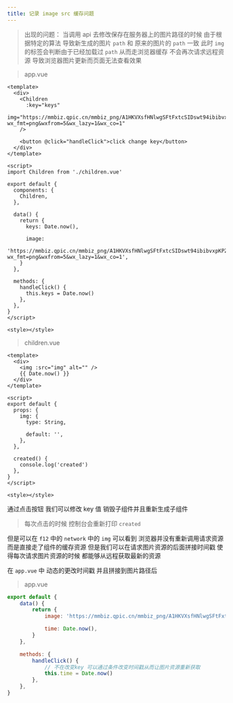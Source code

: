 ```yaml
---
title: 记录 image src 缓存问题
---
```


> 出现的问题： 当调用 api 去修改保存在服务器上的图片路径的时候 由于根据特定的算法 导致新生成的图片 `path` 和 原来的图片的 `path` 一致 此时 `img` 的标签会判断由于已经加载过 `path` 从而走浏览器缓存 不会再次请求远程资源 导致浏览器图片更新而页面无法查看效果

> app.vue

```vue
<template>
  <div>
    <Children
      :key="keys"
      img="https://mmbiz.qpic.cn/mmbiz_png/A1HKVXsfHNlwgSFtFxtcSIDswt94ibibvxpKPZgK1EOwvGOkRJq6jtz25qWcbjaWTcOR0DLLGzBv7735uV2gafuw/640?wx_fmt=png&wxfrom=5&wx_lazy=1&wx_co=1"
    />

    <button @click="handleClick">click change key</button>
  </div>
</template>

<script>
import Children from './children.vue'

export default {
  components: {
    Children,
  },

  data() {
    return {
      keys: Date.now(),

      image:
        'https://mmbiz.qpic.cn/mmbiz_png/A1HKVXsfHNlwgSFtFxtcSIDswt94ibibvxpKPZgK1EOwvGOkRJq6jtz25qWcbjaWTcOR0DLLGzBv7735uV2gafuw/640?wx_fmt=png&wxfrom=5&wx_lazy=1&wx_co=1',
    }
  },

  methods: {
    handleClick() {
      this.keys = Date.now()
    },
  },
}
</script>

<style></style>
```

> children.vue

```vue
<template>
  <div>
    <img :src="img" alt="" />
    {{ Date.now() }}
  </div>
</template>

<script>
export default {
  props: {
    img: {
      type: String,

      default: '',
    },
  },

  created() {
    console.log('created')
  },
}
</script>

<style></style>
```

通过点击按钮 我们可以修改 key 值 销毁子组件并且重新生成子组件

> 每次点击的时候 控制台会重新打印 `created`

但是可以在 `f12` 中的 `network` 中的 `img` 可以看到 浏览器并没有重新调用请求资源 而是直接走了组件的缓存资源 但是我们可以在请求图片资源的后面拼接时间戳 使得每次请求图片资源的时候 都能够从远程获取最新的资源

在 `app.vue` 中 动态的更改时间戳 并且拼接到图片路径后

> app.vue

```js
export default {
    data() {
        return {
            image: 'https://mmbiz.qpic.cn/mmbiz_png/A1HKVXsfHNlwgSFtFxtcSIDswt94ibibvxpKPZgK1EOwvGOkRJq6jtz25qWcbjaWTcOR0DLLGzBv7735uV2gafuw/640?wx_fmt=png&wxfrom=5&wx_lazy=1&wx_co=1',

            time: Date.now(),
        }
    },

    methods: {
        handleClick() {
            // 不在改变key 可以通过条件改变时间戳从而让图片资源重新获取
            this.time = Date.now()
        },
    },
}
```
